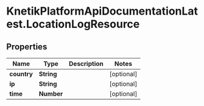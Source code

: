 # KnetikPlatformApiDocumentationLatest.LocationLogResource

## Properties
Name | Type | Description | Notes
------------ | ------------- | ------------- | -------------
**country** | **String** |  | [optional] 
**ip** | **String** |  | [optional] 
**time** | **Number** |  | [optional] 


